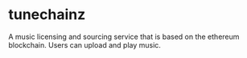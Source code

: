 # tunechainz
A music licensing and sourcing service that is based on the ethereum blockchain. Users can upload and play music.
